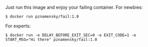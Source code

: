 Just run this image and enjoy your failing container.
For newbies:
```
$ docker run pznamensky/fail:1.0
```

For experts:
```
$ docker run -e DELAY_BEFORE_EXIT_SEC=0 -e EXIT_CODE=1 -e START_MSG="Hi there" pznamensky/fail:1.0
```
